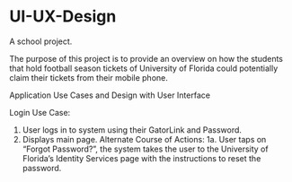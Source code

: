 # UI-UX-Design
A school project.

The purpose of this project is to provide an overview on how the students that hold football season tickets of University of Florida could potentially claim their tickets from their mobile phone.

Application Use Cases and Design with User Interface

Login Use Case:
1. User logs in to system using their GatorLink and Password.
2. Displays main page.
Alternate Course of Actions:
1a. User taps on “Forgot Password?”, the system takes the user to the University of Florida’s Identity Services page with the instructions to reset the password.


